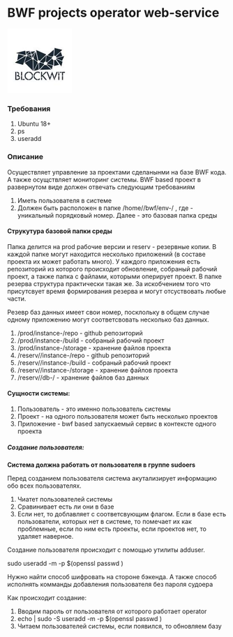 # BWF projects operator web-service
![BWF](logo.png "BWF")

### Требования
1. Ubuntu 18+
2. ps
3. useradd

### Описание

Осуществляет управление за проектами сделанынми на базе BWF кода. 
А также осущствляет мониторинг системы.
BWF based проект в развернутом виде должен отвечать следующим требованиям

1. Иметь пользователя в системе <user>
2. Должен быть расположен в папке /home/<user>/bwf/env-<project-number>/ , где <project-number> - уникальный порядковый номер. Далее - это базовая папка среды

#### Струкутура базовой папки среды
Папка делится на prod рабочие версии и reserv - резервные копии. В каждой папке
могут находится несколько приложений (в составе проекта их может работать много). 
У каждого приложения есть репозиторий из которого происходит обновление, собраный рабочий проект,
а также папка с файлами, которыми оперирует проект. В папке резерва структура практически такая же.
За искобчением того что присутсвует время <datetime> формирования резерва и могут отсуствовать любые
части. 

Резевр баз данных имеет свои номер, посклольку в общем случае одному приложению могут соответсвовать 
несколько баз данных.

1. /prod/instance-<app-number>/repo - github репозиторий 
2. /prod/instance-<app-number>/build - собраный рабочий проект
3. /prod/instance-<app-number>/storage - хранение файлов проекта
4. /reserv/<datetime>/instance-<app-number>/repo - github репозиторий 
5. /reserv/<datetime>/instance-<app-number>/build - собраный рабочий проект
6. /reserv/<datetime>/instance-<app-number>/storage - хранение файлов проекта
7. /reserv/<datetime>/db-<db-number>/ - хранение файлов баз данных

#### Сущности системы:
1. Пользователь - это именно пользователь системы
2. Проект - на одного пользователя может быть несколько проектов
3. Приложение - bwf based запускаемый сервис в контексте одного проекта

##### Создание пользователя:

__Система должна работать от пользователя в группе sudoers__

Перед созданием пользователя система акутализирует информацию обо всех пользователях.
1. Чиатет пользователей системы
2. Сравинивает есть ли они в базе 
3. Если нет, то доблавляет с соответсвующим флагом. Если в базе есть пользователи, которых нет в системе, то помечает их как проблемные, если по ним есть проекты, если проектов нет, то удаляет наверное.

Создание пользователя происходит с помощью утилиты adduser. 

sudo useradd -m -p $(openssl passwd <password>) <username>  

Нужно найти способ шифровать на стороне бэкенда. 
А также способ исполнять комманды добавления пользователя без пароля судоера

Как происходит создание:
1. Вводим пароль от пользователя от которого работает operator
2. echo <operatoruserpassword> | sudo -S useradd -m -p $(openssl passwd <password>) <user>
3. Читаем пользователей системы, если появился, то обновляем базу


